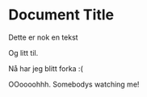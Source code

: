 # Document Title

Dette er nok en tekst

Og litt til.

Nå har jeg blitt forka :(

OOoooohhh. Somebodys watching me!
